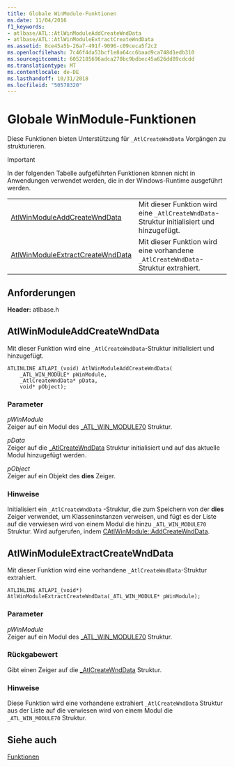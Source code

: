 ```yaml
---
title: Globale WinModule-Funktionen
ms.date: 11/04/2016
f1_keywords:
- atlbase/ATL::AtlWinModuleAddCreateWndData
- atlbase/ATL::AtlWinModuleExtractCreateWndData
ms.assetid: 8ce45a5b-26a7-491f-9096-c09ceca5f2c2
ms.openlocfilehash: 7c46f4da53bcf1e8a64cc6baad9ca748d1edb310
ms.sourcegitcommit: 6052185696adca270bc9bdbec45a626dd89cdcdd
ms.translationtype: MT
ms.contentlocale: de-DE
ms.lasthandoff: 10/31/2018
ms.locfileid: "50578320"
---
```

# <a name="winmodule-global-functions"></a>Globale WinModule-Funktionen

Diese Funktionen bieten Unterstützung für `_AtlCreateWndData` Vorgängen zu strukturieren.

> [!IMPORTANT]
> In der folgenden Tabelle aufgeführten Funktionen können nicht in Anwendungen verwendet werden, die in der Windows-Runtime ausgeführt werden.

|||
|-|-|
|[AtlWinModuleAddCreateWndData](#atlwinmoduleaddcreatewnddata)|Mit dieser Funktion wird eine `_AtlCreateWndData`-Struktur initialisiert und hinzugefügt.|
|[AtlWinModuleExtractCreateWndData](#atlwinmoduleextractcreatewnddata)|Mit dieser Funktion wird eine vorhandene `_AtlCreateWndData`-Struktur extrahiert.|

## <a name="requirements"></a>Anforderungen

**Header:** atlbase.h

##  <a name="atlwinmoduleaddcreatewnddata"></a>  AtlWinModuleAddCreateWndData

Mit dieser Funktion wird eine `_AtlCreateWndData`-Struktur initialisiert und hinzugefügt.

```
ATLINLINE ATLAPI_(void) AtlWinModuleAddCreateWndData(
    _ATL_WIN_MODULE* pWinModule,
    _AtlCreateWndData* pData,
    void* pObject);
```

### <a name="parameters"></a>Parameter

*pWinModule*<br/>
Zeiger auf ein Modul des [_ATL_WIN_MODULE70](../../atl/reference/atl-win-module70-structure.md) Struktur.

*pData*<br/>
Zeiger auf die [_AtlCreateWndData](../../atl/reference/atlcreatewnddata-structure.md) Struktur initialisiert und auf das aktuelle Modul hinzugefügt werden.

*pObject*<br/>
Zeiger auf ein Objekt des **dies** Zeiger.

### <a name="remarks"></a>Hinweise

Initialisiert ein `_AtlCreateWndData` -Struktur, die zum Speichern von der **dies** Zeiger verwendet, um Klasseninstanzen verweisen, und fügt es der Liste auf die verwiesen wird von einem Modul die hinzu `_ATL_WIN_MODULE70` Struktur. Wird aufgerufen, indem [CAtlWinModule::AddCreateWndData](catlwinmodule-class.md#addcreatewnddata).

##  <a name="atlwinmoduleextractcreatewnddata"></a>  AtlWinModuleExtractCreateWndData

Mit dieser Funktion wird eine vorhandene `_AtlCreateWndData`-Struktur extrahiert.

```
ATLINLINE ATLAPI_(void*) AtlWinModuleExtractCreateWndData(_ATL_WIN_MODULE* pWinModule);
```

### <a name="parameters"></a>Parameter

*pWinModule*<br/>
Zeiger auf ein Modul des [_ATL_WIN_MODULE70](../../atl/reference/atl-win-module70-structure.md) Struktur.

### <a name="return-value"></a>Rückgabewert

Gibt einen Zeiger auf die [_AtlCreateWndData](../../atl/reference/atlcreatewnddata-structure.md) Struktur.

### <a name="remarks"></a>Hinweise

Diese Funktion wird eine vorhandene extrahiert `_AtlCreateWndData` Struktur aus der Liste auf die verwiesen wird von einem Modul die `_ATL_WIN_MODULE70` Struktur.

## <a name="see-also"></a>Siehe auch

[Funktionen](../../atl/reference/atl-functions.md)

